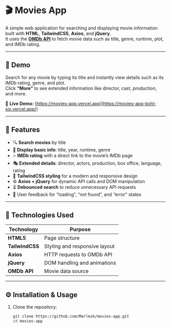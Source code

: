 # 🎬 Movies App

A simple web application for searching and displaying movie information built with **HTML**, **TailwindCSS**, **Axios**, and **jQuery**.  
It uses the **[OMDb API](https://www.omdbapi.com/)** to fetch movie data such as title, genre, runtime, plot, and IMDb rating.

---

## 🚀 Demo

Search for any movie by typing its title and instantly view details such as its IMDb rating, genre, and plot.  
Click **“More”** to see extended information like director, cast, production, and more.

🔗 **Live Demo:** [https://movies-app.vercel.app](https://movies-app-kohl-six.vercel.app/)

---

## 🧠 Features

- 🔍 **Search movies** by title  
- 🧾 **Display basic info**: title, year, runtime, genre  
- ⭐ **IMDb rating** with a direct link to the movie’s IMDb page  
- 🎭 **Extended details**: director, actors, production, box office, language, rating  
- 🎨 **TailwindCSS styling** for a modern and responsive design  
- ⚙️ **Axios + jQuery** for dynamic API calls and DOM manipulation  
- ⏳ **Debounced search** to reduce unnecessary API requests  
- 🧡 User feedback for “loading”, “not found”, and “error” states  

---

## 🧩 Technologies Used

| Technology | Purpose |
|-------------|----------|
| **HTML5** | Page structure |
| **TailwindCSS** | Styling and responsive layout |
| **Axios** | HTTP requests to OMDb API |
| **jQuery** | DOM handling and animations |
| **OMDb API** | Movie data source |

---

## ⚙️ Installation & Usage

1. Clone the repository:
   ```bash
   git clone https://github.com/Marlesk/movies-app.git
   cd movies-app
